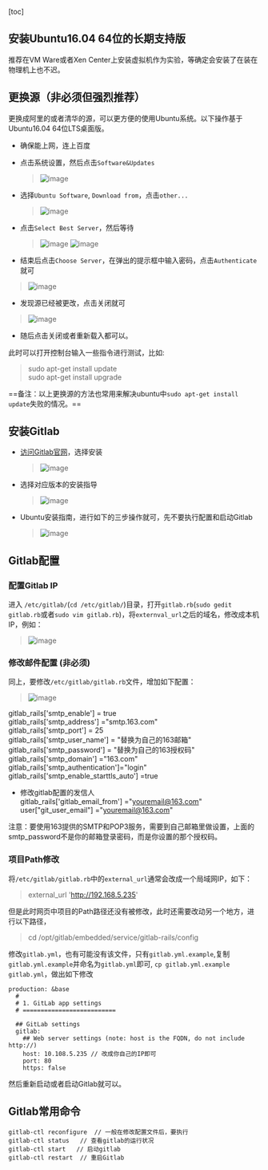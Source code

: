 [toc]

## 安装Ubuntu16.04 64位的长期支持版
推荐在VM Ware或者Xen Center上安装虚拟机作为实验，等确定会安装了在装在物理机上也不迟。

## 更换源（非必须但强烈推荐）
更换成阿里的或者清华的源，可以更方便的使用Ubuntu系统。以下操作基于Ubuntu16.04 64位LTS桌面版。

+ 确保能上网，连上百度
+ 点击系统设置，然后点击`Software&Updates`
  > ![image](http://note.youdao.com/yws/public/resource/b77392b99ba58e5542f90e339350594f/xmlnote/F47EF8C13B164D378E8BF0778C43D248/3274)
+ 选择`Ubuntu Software`, `Download from`，点击`other...`
  > ![image](http://note.youdao.com/yws/public/resource/b77392b99ba58e5542f90e339350594f/xmlnote/3288901501A84C9CBFE32181B7C924EB/3278)
+ 点击`Select Best Server`，然后等待
  > ![image](http://note.youdao.com/yws/public/resource/b77392b99ba58e5542f90e339350594f/xmlnote/81DFDF247F28408AB2EB3846384F69E0/3291)
  > ![image](http://note.youdao.com/yws/public/resource/b77392b99ba58e5542f90e339350594f/xmlnote/62EF918AD0CF4CFC824F06D2E3FBACE2/3289)

+ 结束后点击`Choose Server`，在弹出的提示框中输入密码，点击`Authenticate`就可
 > ![image](http://note.youdao.com/yws/public/resource/b77392b99ba58e5542f90e339350594f/xmlnote/042503801E3E47438B605F5EF853D0AE/3302)

+ 发现源已经被更改，点击关闭就可
 > ![image](http://note.youdao.com/yws/public/resource/b77392b99ba58e5542f90e339350594f/xmlnote/3B7F6CDF56B94FB5B3C70879941780DD/3305)

+ 随后点击关闭或者重新载入都可以。

此时可以打开控制台输入一些指令进行测试，比如:  
> sudo apt-get install update  
sudo apt-get install upgrade

==备注：以上更换源的方法也常用来解决ubuntu中`sudo apt-get install update`失败的情况。==

## 安装Gitlab

+ [访问Gitlab官网](https://www.gitlab.com.cn/)，选择安装
  > ![image](http://note.youdao.com/yws/public/resource/b77392b99ba58e5542f90e339350594f/xmlnote/59D9A782CC2A419D9C4BFAD0D937549B/3321)
+ 选择对应版本的安装指导
  > ![image](http://note.youdao.com/yws/public/resource/722077cb8c9269531b965c69788ed13a/xmlnote/F952D7DE941444058ECC53D8702D42C6/3327)
+ Ubuntu安装指南，进行如下的三步操作就可，先不要执行配置和启动Gitlab
  > ![image](http://note.youdao.com/yws/public/resource/722077cb8c9269531b965c69788ed13a/xmlnote/783C0AB87CD3455CA09977BE080FBCDD/3333)

## Gitlab配置

### 配置Gitlab IP
进入 `/etc/gitlab/`(`cd /etc/gitlab/`)目录，打开`gitlab.rb`(`sudo gedit gitlab.rb`或者`sudo vim gitlab.rb`)，将`externval_url`之后的域名，修改成本机IP，例如：
> ![image](http://note.youdao.com/yws/public/resource/722077cb8c9269531b965c69788ed13a/xmlnote/3DD9DAC3122F4AD2BBFFD2622E9957EF/3355)

### 修改邮件配置 (非必须)
同上，要修改`/etc/gitlab/gitlab.rb`文件，增加如下配置：
> ![image](http://note.youdao.com/yws/public/resource/722077cb8c9269531b965c69788ed13a/xmlnote/E8CD1A3C19EB4DBC8BF86DB052E7837D/3363)

gitlab_rails['smtp_enable'] = true  
gitlab_rails['smtp_address'] ="smtp.163.com"  
gitlab_rails['smtp_port'] = 25  
gitlab_rails['smtp_user_name'] = "替换为自己的163邮箱"  
gitlab_rails['smtp_password'] = "替换为自己的163授权码"  
gitlab_rails['smtp_domain'] ="163.com"  
gitlab_rails['smtp_authentication']="login"  
gitlab_rails['smtp_enable_starttls_auto'] =true
+ 修改gitlab配置的发信人  
  gitlab_rails['gitlab_email_from'] ="youremail@163.com"  
  user["git_user_email"] ="youremail@163.com"

注意：要使用163提供的SMTP和POP3服务，需要到自己邮箱里做设置，上面的smtp_password不是你的邮箱登录密码，而是你设置的那个授权码。

### 项目Path修改

将`/etc/gitlab/gitlab.rb`中的`external_url`通常会改成一个局域网IP，如下：
> external_url 'http://192.168.5.235'  

但是此时网页中项目的Path路径还没有被修改，此时还需要改动另一个地方，进行以下路径，
> cd /opt/gitlab/embedded/service/gitlab-rails/config  

修改`gitlab.yml`，也有可能没有该文件，只有`gitlab.yml.example`,复制`gitlab.yml.example`并命名为`gitlab.yml`即可, `cp gitlab.yml.example gitlab.yml`，做出如下修改
```
production: &base
  #
  # 1. GitLab app settings
  # ==========================

  ## GitLab settings
  gitlab:
    ## Web server settings (note: host is the FQDN, do not include http://)
    host: 10.108.5.235 // 改成你自己的IP即可
    port: 80
    https: false

```

然后重新启动或者启动Gitlab就可以。


## Gitlab常用命令

```
gitlab-ctl reconfigure  // 一般在修改配置文件后，要执行
gitlab-ctl status   // 查看gitlab的运行状况
gitlab-ctl start   // 启动gitlab
gitlab-ctl restart  // 重启Gitlab
```